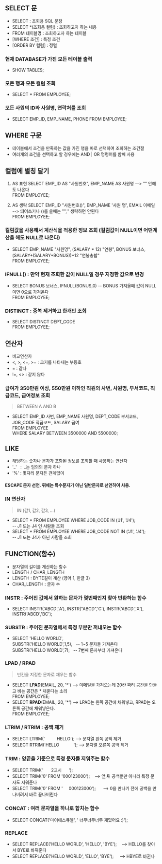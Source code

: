 ## SELECT 문
- SELECT  : 조회용 SQL 문장
- SELECT *(조회용 컬럼)	: 조회하고자 하는 내용
- FROM 테이블명			: 조회하고자 하는 테이블
- [WHERE 조건] 			: 특정 조건
- [ORDER BY 컬럼]		: 정렬

### 현재 DATABASE가 가진 모든 테이블 출력
- SHOW TABLES;

### 모든 행과 모든 컬럼 조회
- SELECT * FROM EMPLOYEE;

### 모든 사원의 ID와 사원명, 연락처를 조회
- SELECT EMP_ID, EMP_NAME, PHONE FROM EMPLOYEE;

## WHERE 구문
- 테이블에서 조건을 만족하는 값을 가진 행을 따로 선택하여 조회하는 조건절
- 여러개의 조건을 선택하고 할 경우에는 AND | OR 명령어를 함께 사용

## 컬럼에 별칭 달기
1. AS 표현
SELECT  EMP_ID AS "사원번호", EMP_NAME AS 사원명	--> "" 안해도 나온다  
FROM EMPLOYEE;

2. AS 생략
SELECT EMP_ID "사원번호()", EMP_NAME '사원 명', EMAIL 이메일		--> 띄어쓰기나 ()를 쓸때는 "",'' 생략하면 안된다  
FROM EMPLOYEE;

### 컬럼값을 사용해서 계산식을 적용한 정보 조회  		(컬럼값이 NULL이면 어떤계산을 해도 NULL로 나온다)
- SELECT EMP_NAME "사원명", (SALARY * 12) "연봉", BONUS 보너스, (SALARY+(SALARY*BONUS))*12 "연봉총합"  
FROM EMPLOYEE;

### IFNULL() : 만약 현재 조회한 값이 NULL일 경우 지정한 값으로 변경
- SELECT BONUS 보너스, IFNULL(BONUS,0)  -- BONUS 가져올때 값이 NULL이면 0으로 가져온다  
FROM EMPLOYEE;

### DISTINCT : 중복 제거하고 한개만 조회
- SELECT DISTINCT DEPT_CODE  
FROM EMPLOYEE;

## 연산자
- 비교연산자
- <, >, <=, >= : 크기를 나타내는 부등호
-  = : 같다
-  !=, <> : 같지 않다

### 급여가 350만원 이상, 550만원 이하인 직원의 사번, 사원명, 부서코드, 직급코드, 급여정보 조회
>  BETWEEN A AND B  
- SELECT EMP_ID 사번, EMP_NAME 사원명, DEPT_CODE 부서코드, JOB_CODE 직급코드, SALARY 급여   
FROM EMPLOYEE  
WHERE SALARY BETWEEN 3500000 AND 5500000;

## LIKE
- 해당하는 숫자나 문자가 포함된 정보를 조회할 때 사용하는 연산자
- '_'&nbsp;&nbsp;  :&nbsp; _는 임의의 문자 하나
- '%' : 몇자리 문자든 관계없이 

#### ESCAPE 문자 선언.    뒤에는 특수문자가 아닌 일반문자로 선언하여 사용.

### IN 연산자
> IN (값1, 값2, 값3, ...)
- SELECT * FROM EMPLOYEE WHERE JOB_CODE IN ('J1', 'J4');  <br/> -- J1 또는 J4 인 사람들 조회
- SELECT * FROM EMPLOYEE WHERE JOB_CODE NOT IN ('J1', 'J4');<br> -- J1 또는 J4가 아닌 사람들 조회

## FUNCTION(함수)
- 문자열의 길이를 계산하는 함수
- LENGTH / CHAR_LENGTH
- LENGTH : BYTE길이 계산 (영어 1, 한글 3)
- CHAR_LENGTH : 글자 수

### INSTR : 주어진 값에서 원하는 문자가 몇번째인지 찾아 반환하는 함수
- SELECT INSTR('ABCD','A'), INSTR("ABCD",'C'), INSTR('ABCD','X'), INSTR('ABCD','BC');

### SUBSTR : 주어진 문자열에서 특정 부분만 꺼내오는 함수
- SELECT 'HELLO WORLD',  
		SUBSTR('HELLO WORLD',1,5),&nbsp;&nbsp;&nbsp;-- 1~5 문자들 가져온다  
		SUBSTR('HELLO WORLD',7);&nbsp;&nbsp;&nbsp;-- 7번째 문자부터 가져온다

### LPAD / RPAD
> 빈칸을 지정한 문자로 채우는 함수
- SELECT __LPAD__(EMAIL, 20, '*') 	--> 이메일을 가져오는데 20칸 짜리 공간을 만들고 비는 공간은 * 채운다는 소리  
FROM EMPLOYEE;  
- SELECT __RPAD__(EMAIL, 20, '*') 	--> LPAD는 왼쪽 공간에 채워넣고, RPAD는 오른쪽 공간에 채워넣은다.   
FROM EMPLOYEE;

### LTRIM / RTRIM : 공백 제거 
- SELECT LTRIM(' &nbsp;&nbsp;&nbsp;&nbsp;&nbsp;&nbsp;&nbsp;&nbsp;&nbsp;HELLO');	--> 문자열 왼쪽 공백 제거
- SELECT RTRIM('HELLO&nbsp;&nbsp;&nbsp;&nbsp;&nbsp;&nbsp;&nbsp;&nbsp;&nbsp;&nbsp;&nbsp;&nbsp;'); --> 문자열 오른쪽 공백 제거

### TRIM : 양끝을 기준으로 특정 문자를 지워주는 함수
- SELECT TRIM('&nbsp;&nbsp;&nbsp;&nbsp;&nbsp;&nbsp;&nbsp;2교시&nbsp;&nbsp;&nbsp;&nbsp;&nbsp;&nbsp;');
- SELECT TRIM('0' FROM '000123000');&nbsp;&nbsp;&nbsp;&nbsp;--> 앞,뒤 공백뿐만 아니라 특정 문자도 지워준다
- SELECT TRIM('0' FROM '&nbsp;&nbsp;&nbsp;&nbsp;&nbsp;000123000');	&nbsp;&nbsp;&nbsp;&nbsp;&nbsp;--> 0을 만나기 전에 공백을 만나버려서 바로 끝나버린다

### CONCAT : 여러 문자열을 하나로 합치는 함수
- SELECT CONCAT('마이에스큐엘', ' 너무너무너무 재밌어요 :)');

### REPLACE
- SELECT REPLACE('HELLO WORLD', 'HELLO', 'BYE');&nbsp;&nbsp;&nbsp;&nbsp;--> HELLO를 찾아서 BYE로 바꿔준다
- SELECT REPLACE('HELLO WORLD', 'ELLO', 'BYE');	&nbsp;&nbsp;&nbsp;&nbsp;--> HBYE로 바뀐다